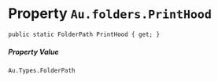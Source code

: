 # Property `Au.folders.PrintHood`

```
public static FolderPath PrintHood { get; }
```

##### Property Value

`Au.Types.FolderPath`